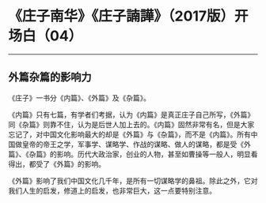 # 《庄子南华》《庄子諵譁》（2017版）开场白（04）

------

## 外篇杂篇的影响力

《庄子》一书分《内篇》、《外篇》及《杂篇》。

《内篇》只有七篇，有学者们考据，认为《内篇》是真正庄子自己所写，《外篇》同《杂篇》则靠不住，认为是后世人加上去的。《内篇》固然非常有名，但是大家忘记了，对中国文化影响最大的却是《外篇》与《杂篇》，而不是《内篇》。所有中国做皇帝的帝王之学，军事学、谋略学、作战的谋略、做人的谋略，都是受《外篇》、《杂篇》的影响。历代大政治家，创业的人物，甚至如曹操等一般人，明显看得出，都受了《外篇》的影响。

《外篇》影响了我们中国文化几千年，是所有一切谋略学的鼻祖。除此之外，它对我们人生的启发，修道上的启发，也非常巨大，这一点要特别注意。
